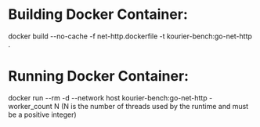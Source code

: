 Building Docker Container:
================================================================================
docker build --no-cache -f net-http.dockerfile -t kourier-bench:go-net-http .

Running Docker Container:
================================================================================
docker run --rm -d --network host kourier-bench:go-net-http -worker_count N (N is the number of threads used by the runtime and must be a positive integer)
